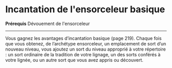 # Incantation de l'ensorceleur basique

<p><strong>Prérequis</strong> Dévouement de l'ensorceleur</p>
<hr>
<p>Vous gagnez les avantages d’incantation basique (page 219). Chaque fois que vous obtenez, de l’archétype ensorceleur, un emplacement de sort d’un nouveau niveau, vous ajoutez un sort du niveau approprié à votre répertoire : un sort ordinaire de la tradition de votre lignage, un des sorts conférés à votre lignée, ou un autre sort que vous avez appris ou découvert.</p>